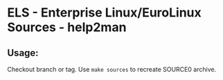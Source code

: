 # ELS - Enterprise Linux/EuroLinux Sources - help2man
 
## Usage:
  Checkout branch or tag. Use `make sources` to recreate  SOURCE0 archive.
